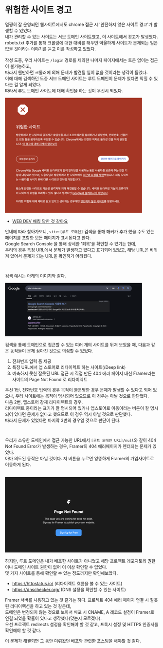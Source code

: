 # 위험한 사이트 경고

멀쩡히 잘 운영되던 웹사이트에서도 chrome 접근 시 '안전하지 않은 사이트 경고'가 발생할 수 있었다. <br>
내가 관리할 수 있는 사이트는 서브 도메인 사이트였고, 이 사이트에서 경고가 발생했다. <br>
robots.txt 추가를 통해 크롤링에 대한 대비를 해두면 억울하게 사이트가 문제되는 일은 없을 것이라는 이야기를 듣고 이를 작성하고 있었다.<br>
<br>
작성 도중, 우리 사이트는 `/login` 경로를 제외한 나머지 페이지에서는 토큰 없이는 접근이 불가능하고, <br>
따라서 웬만하면 크롤러에 의해 문제가 발견될 일이 없을 것이라는 생각이 들었다. <br>
이에 대해 검색하던 도중 서브 도메인 사이트는 루트 도메인이 문제가 있다면 막힐 수 있다는 걸 알게 되었다. <br>
따라서 루트 도메인 사이트에 대해 확인을 하는 것이 우선시 되었다. <br>

<img src="./imgs//chrome.site.png" width="450" />

- [WEB DEV 해킹 당한 것 같아요](https://web.dev/articles/hacked?hl=ko)

안내에 따라 찾아가보니, `site:[루트 도메인]` 검색을 통해 해커가 추가 했을 수도 있는 페이지를 포함한 모든 페이지가 표시된다고 한다.
<br>
Google Search Console 을 통해 상세한 '죄목'을 확인할 수 있기는 한데, <br>
우리의 경우 특정 URL에서 문제가 발생하고 있다고 표기되어 있었고, 해당 URL은 비워져 있어서 문제가 되는 URL을 확인하기 어려웠다. <br>

<br>

검색 예시는 아래의 이미지와 같다. <br>

<img src="./imgs/zzinlee.dev.png" width="450" />

<br>

검색을 통해 도메인으로 접근할 수 있는 여러 개의 사이트를 뒤져 보았을 때, 다음과 같은 동작들이 문제 삼아진 것으로 의심할 수 있었다.

1. 전화번호 입력 폼 제공
2. 특정 URL에서 앱 스토어로 리다이렉트 하는 사이트(/Deep link)
3. 예측하지 못한 잘못된 URL 접근 시 직접 만든 404 에러 페이지 대신 Framer라는 사이트의 Page Not Found 로 리다이렉트

우선 1번, 전화번호 입력의 경우 목적이 불분명한 경우 문제가 발생할 수 있다고 되어 있으나, 우리 사이트에는 목적이 명시되어 있으므로 이 경우는 아닐 것으로 판단했다. <br>
다음 2번, 앱스토어 강제 리다이렉트의 경우, <br>
리다이렉트 중이라는 표기가 잘 명시되어 있거나 앱스토어로 이동이라는 버튼이 잘 명시되어 있다면 문제가 없다고 했으므로 이 경우 역시 아닐 것으로 판단했다. <br>
따라서 문제가 있었다면 마지막 3번의 경우일 것으로 판단이 된다.

<br>

우리가 소유한 도메인에서 접근 가능한 URL에서 `[루트 도메인 URL]/null`와 같이 404 Not Found Error가 발생하는 경우, Framer의 404 에러페이지가 렌더되는 문제가 있었다. <br>
아마 의도된 동작은 아닐 것이다. 저 버튼을 누르면 엉뚱하게 Framer의 가입사이트로 이동하게 된다.

<br>

<img src="./imgs/Framer.notfound.png" width="450">

<br>

하지만, 루트 도메인은 내가 배포한 사이트가 아니었고 해당 프로젝트 레포지토리 권한이나 도메인 사이트 권한이 없어 이 이상 확인할 수 없었다. <br>
몇 가지 사이트를 통해 확인할 수 있는 정도까지만 확인해보았다.

- https://httpstatus.io/ (리다이렉트 흐름을 볼 수 있는 사이트)
- https://dnschecker.org/ (DNS 설정을 확인할 수 있는 사이트)

Framer 서버를 사용하고 있는 것 같기는 하다.
프로젝트 404 에러 페이지 연결 시 잘못된 리다이렉션을 하고 있는 것 같은데, <br>
도메인은 변경되지 않는 것으로 보아서 배포 시 CNAME, A 레코드 설정이 Framer로 연결 되었을 확률이 있다고 생각했다(맞는지 모르겠다). <br>
우선 프로젝트 redirects 설정을 확인해야 할 것 같고, 프록시 설정 및 HTTPS 인증서를 확인해야 할 것 같다. <br>

이 문제가 해결되면 그 동안 미뤄왔던 배포와 관련한 포스팅을 해야할 것 같다.

<br>
